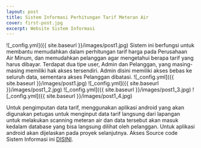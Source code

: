 ```yaml
---
layout: post
title: Sistem Informasi Perhitungan Tarif Meteran Air
cover: first-post.jpg
excerpt: Website Sistem Informasi
---
```


![_config.yml]({{ site.baseurl }}/images/post1.jpg)
Sistem ini berfungsi untuk membantu memudahkan dalam perhitungan tarif harga pada Perusahaan Air Minum, dan memudahkan pelanggan agar mengetahui berapa tarif yang harus dibayar. Terdapat dua tipe user, Admin dan Pelanggan, yang masing-masing memiliki hak akses tersendiri. Admin disini memiliki akses bebas ke seluruh data, sementara akses Pelanggan dibatasi. 
![_config.yml]({{ site.baseurl }}/images/post1.jpg)
![_config.yml]({{ site.baseurl }}/images/post1_2.jpg)
![_config.yml]({{ site.baseurl }}/images/post1_3.jpg)
![_config.yml]({{ site.baseurl }}/images/post1_4.jpg)

Untuk pengimputan data tarif, menggunakan aplikasi android yang akan digunakan petugas untuk menginput data tarif langsung dari lapangan untuk melakukan scanning meteran air dan data tersebut akan masuk kedalam database yang bisa langsung dilihat oleh pelanggan. Untuk aplikasi android akan dijelaskan pada proyek selanjutnya. Akses Source code Sistem Informasi ini [DISINI](https://github.com/itsuga15/Sistem-Informasi-Perhitungan-Tarif-Meteran-Air).
